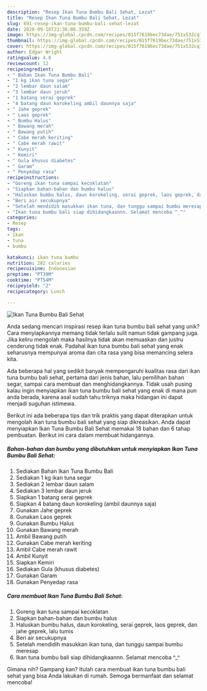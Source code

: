 ```yaml
---
description: "Resep Ikan Tuna Bumbu Bali Sehat, Lezat"
title: "Resep Ikan Tuna Bumbu Bali Sehat, Lezat"
slug: 691-resep-ikan-tuna-bumbu-bali-sehat-lezat
date: 2020-09-16T22:36:08.359Z
image: https://img-global.cpcdn.com/recipes/015f7619bec73dae/751x532cq70/ikan-tuna-bumbu-bali-sehat-foto-resep-utama.jpg
thumbnail: https://img-global.cpcdn.com/recipes/015f7619bec73dae/751x532cq70/ikan-tuna-bumbu-bali-sehat-foto-resep-utama.jpg
cover: https://img-global.cpcdn.com/recipes/015f7619bec73dae/751x532cq70/ikan-tuna-bumbu-bali-sehat-foto-resep-utama.jpg
author: Edgar Wright
ratingvalue: 4.8
reviewcount: 12
recipeingredient:
- " Bahan Ikan Tuna Bumbu Bali"
- "1 kg ikan tuna segar"
- "2 lembar daun salam"
- "3 lembar daun jeruk"
- "1 batang serai geprek"
- "4 batang daun korokeling ambil daunnya saja"
- " Jahe geprek"
- " Laos geprek"
- " Bumbu Halus"
- " Bawang merah"
- " Bawang putih"
- " Cabe merah keriting"
- " Cabe merah rawit"
- " Kunyit"
- " Kemiri"
- " Gula khusus diabetes"
- " Garam"
- " Penyedap rasa"
recipeinstructions:
- "Goreng ikan tuna sampai kecoklatan"
- "Siapkan bahan-bahan dan bumbu halus"
- "Haluskan bumbu halus, daun korokeling, serai geprek, laos geprek, dan jahe geprek, lalu tumis"
- "Beri air secukupnya"
- "Setelah mendidih masukkan ikan tuna, dan tunggu sampai bumbu meresap"
- "Ikan tuna bumbu bali siap dihidangkaannn. Selamat mencoba ^_^"
categories:
- Resep
tags:
- ikan
- tuna
- bumbu

katakunci: ikan tuna bumbu 
nutrition: 282 calories
recipecuisine: Indonesian
preptime: "PT39M"
cooktime: "PT54M"
recipeyield: "2"
recipecategory: Lunch

---
```



![Ikan Tuna Bumbu Bali Sehat](https://img-global.cpcdn.com/recipes/015f7619bec73dae/751x532cq70/ikan-tuna-bumbu-bali-sehat-foto-resep-utama.jpg)

Anda sedang mencari inspirasi resep ikan tuna bumbu bali sehat yang unik? Cara menyiapkannya memang tidak terlalu sulit namun tidak gampang juga. Jika keliru mengolah maka hasilnya tidak akan memuaskan dan justru cenderung tidak enak. Padahal ikan tuna bumbu bali sehat yang enak seharusnya mempunyai aroma dan cita rasa yang bisa memancing selera kita.

Ada beberapa hal yang sedikit banyak mempengaruhi kualitas rasa dari ikan tuna bumbu bali sehat, pertama dari jenis bahan, lalu pemilihan bahan segar, sampai cara membuat dan menghidangkannya. Tidak usah pusing kalau ingin menyiapkan ikan tuna bumbu bali sehat yang enak di mana pun anda berada, karena asal sudah tahu triknya maka hidangan ini dapat menjadi suguhan istimewa.




Berikut ini ada beberapa tips dan trik praktis yang dapat diterapkan untuk mengolah ikan tuna bumbu bali sehat yang siap dikreasikan. Anda dapat menyiapkan Ikan Tuna Bumbu Bali Sehat memakai 18 bahan dan 6 tahap pembuatan. Berikut ini cara dalam membuat hidangannya.

<!--inarticleads1-->

##### Bahan-bahan dan bumbu yang dibutuhkan untuk menyiapkan Ikan Tuna Bumbu Bali Sehat:

1. Sediakan  Bahan Ikan Tuna Bumbu Bali
1. Sediakan 1 kg ikan tuna segar
1. Sediakan 2 lembar daun salam
1. Sediakan 3 lembar daun jeruk
1. Siapkan 1 batang serai geprek
1. Siapkan 4 batang daun korokeling (ambil daunnya saja)
1. Gunakan  Jahe geprek
1. Gunakan  Laos geprek
1. Gunakan  Bumbu Halus
1. Gunakan  Bawang merah
1. Ambil  Bawang putih
1. Gunakan  Cabe merah keriting
1. Ambil  Cabe merah rawit
1. Ambil  Kunyit
1. Siapkan  Kemiri
1. Sediakan  Gula (khusus diabetes)
1. Gunakan  Garam
1. Gunakan  Penyedap rasa




<!--inarticleads2-->

##### Cara membuat Ikan Tuna Bumbu Bali Sehat:

1. Goreng ikan tuna sampai kecoklatan
1. Siapkan bahan-bahan dan bumbu halus
1. Haluskan bumbu halus, daun korokeling, serai geprek, laos geprek, dan jahe geprek, lalu tumis
1. Beri air secukupnya
1. Setelah mendidih masukkan ikan tuna, dan tunggu sampai bumbu meresap
1. Ikan tuna bumbu bali siap dihidangkaannn. Selamat mencoba ^_^




Gimana nih? Gampang kan? Itulah cara membuat ikan tuna bumbu bali sehat yang bisa Anda lakukan di rumah. Semoga bermanfaat dan selamat mencoba!
